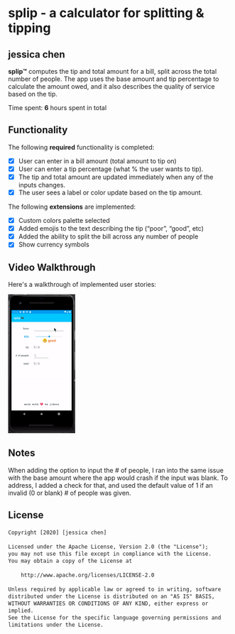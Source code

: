 # splip - a calculator for splitting & tipping

## jessica chen

**splip™️** computes the tip and total amount for a bill, split across the total number of people. The app uses the base amount and tip percentage to calculate the amount owed, and it also describes the quality of service based on the tip.

Time spent: **6** hours spent in total

## Functionality 

The following **required** functionality is completed:

* [x] User can enter in a bill amount (total amount to tip on)
* [x] User can enter a tip percentage (what % the user wants to tip).
* [x] The tip and total amount are updated immediately when any of the inputs changes.
* [x] The user sees a label or color update based on the tip amount. 

The following **extensions** are implemented:

* [x] Custom colors palette selected
* [x] Added emojis to the text describing the tip (“poor”, “good”, etc)
* [x] Added the ability to split the bill across any number of people
* [x] Show currency symbols

## Video Walkthrough

Here's a walkthrough of implemented user stories:

<img src='/Assignment1/walkthrough.gif?raw=true' title='Video Walkthrough' width='30%' alt='Video Walkthrough' />

## Notes

When adding the option to input the # of people, I ran into the same issue with the base amount where the app would crash if the input was blank. To address, I added a check for that, and used the default value of 1 if an invalid (0 or blank) # of people was given.

## License

    Copyright [2020] [jessica chen]

    Licensed under the Apache License, Version 2.0 (the "License");
    you may not use this file except in compliance with the License.
    You may obtain a copy of the License at

        http://www.apache.org/licenses/LICENSE-2.0

    Unless required by applicable law or agreed to in writing, software
    distributed under the License is distributed on an "AS IS" BASIS,
    WITHOUT WARRANTIES OR CONDITIONS OF ANY KIND, either express or implied.
    See the License for the specific language governing permissions and
    limitations under the License.
